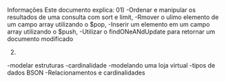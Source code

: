 Informações
Este documento explica:
01)
-Ordenar e manipular os resultados de uma consulta com sort e limit,
-Rmover o ulimo elemento de um campo array utilizando o $pop,
-Inserir um elemento em um campo array utilizando o $push,
-Utilizar o findONeANdUpdate para retornar um documento modificado

02)
-modelar estruturas 
-cardinalidade
-modelando uma loja virtual
-tipos de dados BSON
-Relacionamentos e cardinalidades

